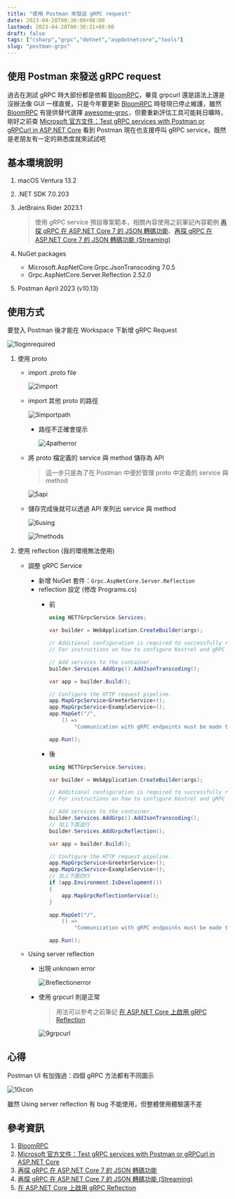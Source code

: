 ```yaml
---
title: "使用 Postman 來發送 gRPC request"
date: 2023-04-28T00:30:00+08:00
lastmod: 2023-04-28T00:30:31+08:00
draft: false
tags: ["csharp","grpc","dotnet","aspdotnetcore","tools"]
slug: "postman-grpc"
---
```


## 使用 Postman 來發送 gRPC request

過去在測試 gRPC 時大部份都是依賴 [BloomRPC](https://github.com/bloomrpc/bloomrpc)，畢竟 grpcurl 還是語法上還是沒辦法像 GUI 一樣直覺，只是今年要更新 [BloomRPC](https://github.com/bloomrpc/bloomrpc) 時發現已停止維護，雖然 [BloomRPC](https://github.com/bloomrpc/bloomrpc) 有提供替代選擇 [awesome-grpc](https://github.com/grpc-ecosystem/awesome-grpc#tools)，但要重新評估工具可能耗日曠時，剛好之前查 [Microsoft 官方文件：Test gRPC services with Postman or gRPCurl in ASP.NET Core](https://learn.microsoft.com/en-us/aspnet/core/grpc/test-tools?view=aspnetcore-7.0&WT.mc_id=DOP-MVP-5002594) 看到 Postman 現在也支援呼叫 gRPC service，既然是老朋友有一定的熟悉度就來試試吧

## 基本環境說明

1. macOS Ventura 13.2
2. .NET SDK 7.0.203
3. JetBrains Rider 2023.1

    > 使用 gRPC service 預設專案範本，相關內容使用之前筆記內容範例 [再探 gRPC 在 ASP.NET Core 7 的 JSON 轉碼功能](/grpc-aspdotnetcore7-json-post)、[再探 gRPC 在 ASP.NET Core 7 的 JSON 轉碼功能 (Streaming)](grpc-aspdotnetcore7-json-streaming)

4. NuGet packages
    - Microsoft.AspNetCore.Grpc.JsonTranscoding 7.0.5
    - Grpc.AspNetCore.Server.Reflection 2.52.0
5. Postman April 2023 (v10.13)

## 使用方式

要登入 Postman 後才能在 Workspace 下新增 gRPC Request

![1loginrequired](https://user-images.githubusercontent.com/3851540/235125427-6639e836-a13f-4407-b562-141eb0cc0ef0.png)

1. 使用 proto

    - import .proto file

        ![2import](https://user-images.githubusercontent.com/3851540/235125433-5b88bf0e-4949-4c9e-a52d-e687a17b0773.png)

    - import 其他 proto 的路徑

        ![3importpath](https://user-images.githubusercontent.com/3851540/235125434-bf69a60c-6af9-4aaa-998d-48b3c7347a3b.png)

        - 路徑不正確會提示

            ![4patherror](https://user-images.githubusercontent.com/3851540/235125440-b3ba90c3-1c04-49f0-9ca8-4fc187861378.png)

    - 將 proto 檔定義的 service 與 method 儲存為 API

        > 這一步只是為了在 Postman 中便於管理 proto 中定義的 service 與 method

        ![5api](https://user-images.githubusercontent.com/3851540/235125442-6592ea0e-d651-4ba2-ba7e-dd094e1fc793.png)

    - 儲存完成後就可以透過 API 來列出 service 與 method

        ![6using](https://user-images.githubusercontent.com/3851540/235125444-d203c9c7-f1fe-4816-87c5-b15ffac0de29.png)

        ![7methods](https://user-images.githubusercontent.com/3851540/235125446-dbcd67ff-cfe7-4279-baf2-04a17f2c2c4b.png)

2. 使用 reflection (我的環境無法使用)

    - 調整 gRPC Service

        - 新增 NuGet 套件：`Grpc.AspNetCore.Server.Reflection`
        - reflection 設定 (修改 Programs.cs)
            - 前

                ```cs
                using NET7GrpcService.Services;

                var builder = WebApplication.CreateBuilder(args);

                // Additional configuration is required to successfully run gRPC on macOS.
                // For instructions on how to configure Kestrel and gRPC clients on macOS, visit https://go.microsoft.com/fwlink/?linkid=2099682

                // Add services to the container.
                builder.Services.AddGrpc().AddJsonTranscoding();
                
                var app = builder.Build();
                
                // Configure the HTTP request pipeline.
                app.MapGrpcService<GreeterService>();
                app.MapGrpcService<ExampleService>();
                app.MapGet("/",
                    () =>
                        "Communication with gRPC endpoints must be made through a gRPC client. To learn how to create a client, visit: https://go.microsoft.com/fwlink/?linkid=2086909");

                app.Run();
                ```

            - 後

                ```cs
                using NET7GrpcService.Services;

                var builder = WebApplication.CreateBuilder(args);

                // Additional configuration is required to successfully run gRPC on macOS.
                // For instructions on how to configure Kestrel and gRPC clients on macOS, visit https://go.microsoft.com/fwlink/?linkid=2099682

                // Add services to the container.
                builder.Services.AddGrpc().AddJsonTranscoding();
                // 加上下面這行
                builder.Services.AddGrpcReflection();
                
                var app = builder.Build();
                
                // Configure the HTTP request pipeline.
                app.MapGrpcService<GreeterService>();
                app.MapGrpcService<ExampleService>();
                // 加上下面四行
                if (app.Environment.IsDevelopment())
                {
                    app.MapGrpcReflectionService();
                }

                app.MapGet("/",
                    () =>
                        "Communication with gRPC endpoints must be made through a gRPC client. To learn how to create a client, visit: https://go.microsoft.com/fwlink/?linkid=2086909");

                app.Run();
                ```

    - Using server reflection

        - 出現 unknown error

            ![8reflectionerror](https://user-images.githubusercontent.com/3851540/235125450-5aaf24e7-5d0d-4391-9fa2-ea66e8a2694d.png)

        - 使用 grpcurl 則是正常

            > 用法可以參考之前筆記 [在 ASP.NET Core 上啟用 gRPC Reflection](/aspdotnet-core-grpc-reflection/)

            ![9grpcurl](https://user-images.githubusercontent.com/3851540/235125452-b95e6099-96c6-413e-871a-1a5178560dc8.png)

## 心得

Postman UI 有加強過：四個 gRPC 方法都有不同圖示

![10icon](https://user-images.githubusercontent.com/3851540/235125455-4e2a6bd6-118f-4199-8fa2-a67d2e20692c.png)

雖然 Using server reflection 有 bug 不能使用，但整體使用體驗還不差

## 參考資訊

1. [BloomRPC](https://github.com/bloomrpc/bloomrpc)
2. [Microsoft 官方文件：Test gRPC services with Postman or gRPCurl in ASP.NET Core](https://learn.microsoft.com/en-us/aspnet/core/grpc/test-tools?view=aspnetcore-7.0&WT.mc_id=DOP-MVP-5002594)
3. [再探 gRPC 在 ASP.NET Core 7 的 JSON 轉碼功能](/grpc-aspdotnetcore7-json-post)
4. [再探 gRPC 在 ASP.NET Core 7 的 JSON 轉碼功能 (Streaming)](grpc-aspdotnetcore7-json-streaming)
5. [在 ASP.NET Core 上啟用 gRPC Reflection](/aspdotnet-core-grpc-reflection/)
